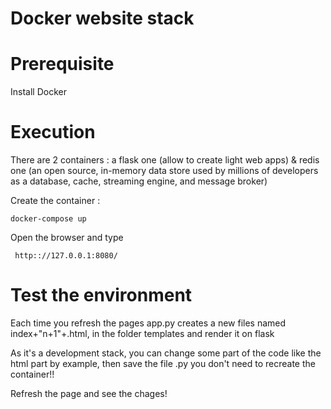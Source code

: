 # Docker website stack

# Prerequisite
Install Docker

# Execution 
There are 2 containers : a flask one (allow to create light web apps) & redis one (an open source, in-memory data store used by millions of developers as a database, cache, streaming engine, and message broker)

  Create the container : 
  
    docker-compose up
  
 Open the browser and type
     
     http:://127.0.0.1:8080/

# Test the environment
  Each time you refresh the pages app.py creates a new files named index+"n+1"+.html,
  in the folder templates and render it on flask
   
   As it's a development stack,
   you can change some part of the code like the html part by example,
   then save the file .py
   you don't need to recreate the container!!
   
   Refresh the page and see the chages!
